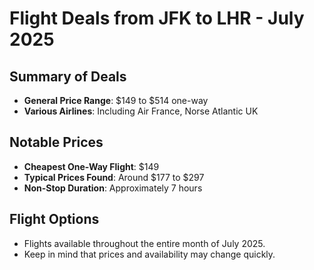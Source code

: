 # Flight Deals from JFK to LHR - July 2025

## Summary of Deals
- **General Price Range**: $149 to $514 one-way
- **Various Airlines**: Including Air France, Norse Atlantic UK

## Notable Prices
- **Cheapest One-Way Flight**: $149
- **Typical Prices Found**: Around $177 to $297
- **Non-Stop Duration**: Approximately 7 hours

## Flight Options
- Flights available throughout the entire month of July 2025.
- Keep in mind that prices and availability may change quickly.